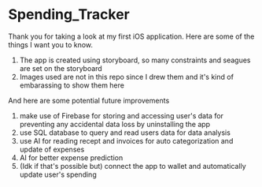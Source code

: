 # Spending_Tracker

Thank you for taking a look at my first iOS application. Here are some of the things I want you to know.

1. The app is created using storyboard, so many constraints and seagues are set on the storyboard
2. Images used are not in this repo since I drew them and it's kind of embarassing to show them here

And here are some potential future improvements

1. make use of Firebase for storing and accessing user's data for preventing any accidental data loss by uninstalling the app
2. use SQL database to query and read users data for data analysis
3. use AI for reading recept and invoices for auto categorization and update of expenses
4. AI for better expense prediction
5. (Idk if that's possible but) connect the app to wallet and automatically update user's spending
